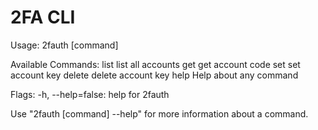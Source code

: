 # 2FA CLI

Usage:
  2fauth [command]

Available Commands:
  list        list all accounts
  get         get account code
  set         set account key
  delete      delete account key
  help        Help about any command

Flags:
  -h, --help=false: help for 2fauth


Use "2fauth [command] --help" for more information about a command.

